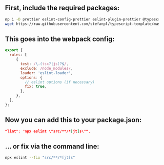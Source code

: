 ## First, include the required packages:

```sh
np i -D prettier eslint-config-prettier eslint-plugin-prettier @typescript-eslint/eslint-plugin eslint eslint-config-airbnb-typescript eslint-loader eslint-plugin-import
wget https://raw.githubusercontent.com/stefanpl/typescript-template/master/.eslintrc.js && wget https://raw.githubusercontent.com/stefanpl/typescript-template/master/prettier.config.js
```

## This goes into the webpack config:

```JavaScript
export {
  rules: [
     {
       test: /\.(tsx?|js)?$/,
       exclude: /node_modules/,
       loader: 'eslint-loader',
       options: {
         // eslint options (if necessary)
         fix: true,
       },
     },
  ],
};
```

## Now you can add this to your package.json: 
```JSON
"lint": "npx eslint \"src/**/*[jt]s\"",
```

## … or fix via the command line:
```sh
npx eslint --fix "src/**/*[jt]s" 
```

